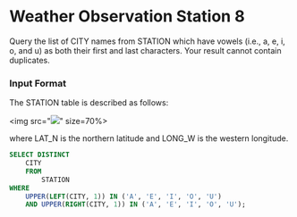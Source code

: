 # Weather Observation Station 8

Query the list of CITY names from STATION which have vowels (i.e., a, e, i, o, and u) as both their first and last characters. Your result cannot contain duplicates.

### Input Format

The STATION table is described as follows:

<img src="<img src="https://s3.amazonaws.com/hr-challenge-images/9336/1449345840-5f0a551030-Station.jpg" size=70%>" size=70%>

where LAT_N is the northern latitude and LONG_W is the western longitude.

```SQL
SELECT DISTINCT
    CITY
    FROM
        STATION
WHERE
    UPPER(LEFT(CITY, 1)) IN ('A', 'E', 'I', 'O', 'U')
    AND UPPER(RIGHT(CITY, 1)) IN ('A', 'E', 'I', 'O', 'U');
```